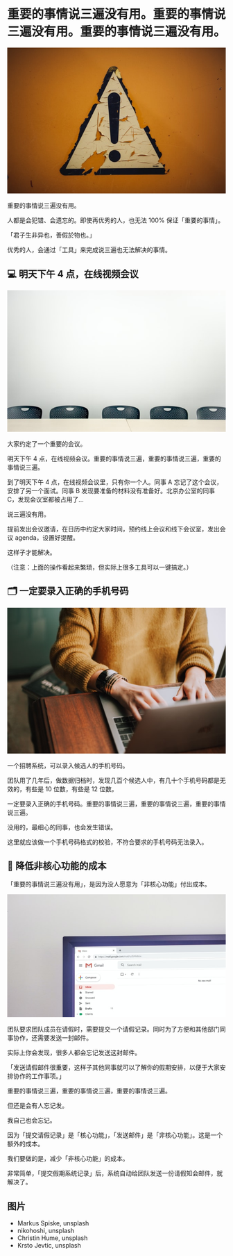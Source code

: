 # 重要的事情说三遍没有用。重要的事情说三遍没有用。重要的事情说三遍没有用。

![important](images/20220411/markus-spiske-VO5w2Ida70s-unsplash.jpeg)

重要的事情说三遍没有用。

人都是会犯错、会遗忘的。即使再优秀的人，也无法 100% 保证「重要的事情」。

「君子生非异也，善假於物也。」

优秀的人，会通过「工具」来完成说三遍也无法解决的事情。

## 💻 明天下午 4 点，在线视频会议

![meeting room](images/20220411/nikohoshi-3qZR6AQx_8w-unsplash.jpeg)

大家约定了一个重要的会议。

明天下午 4 点，在线视频会议。重要的事情说三遍，重要的事情说三遍，重要的事情说三遍。

到了明天下午 4 点，在线视频会议里，只有你一个人。同事 A 忘记了这个会议，安排了另一个面试。同事 B 发现要准备的材料没有准备好。北京办公室的同事 C，发现会议室都被占用了...

说三遍没有用。

提前发出会议邀请，在日历中约定大家时间，预约线上会议和线下会议室，发出会议 agenda，设置好提醒。

这样子才能解决。

（注意：上面的操作看起来繁琐，但实际上很多工具可以一键搞定。）

## 🗂 一定要录入正确的手机号码

![typing](images/20220411/christin-hume-Hcfwew744z4-unsplash.jpeg)

一个招聘系统，可以录入候选人的手机号码。

团队用了几年后，做数据归档时，发现几百个候选人中，有几十个手机号码都是无效的，有些是 10 位数，有些是 12 位数。

一定要录入正确的手机号码。重要的事情说三遍，重要的事情说三遍，重要的事情说三遍。

没用的，最细心的同事，也会发生错误。

这里就应该做一个手机号码格式的校验，不符合要求的手机号码无法录入。

## 📨 降低非核心功能的成本

「重要的事情说三遍没有用」，是因为没人愿意为「非核心功能」付出成本。

![email](images/20220411/krsto-jevtic-g4Ry1F4AZ5Q-unsplash.jpeg)

团队要求团队成员在请假时，需要提交一个请假记录。同时为了方便和其他部门同事协作，还需要发送一封邮件。

实际上你会发现，很多人都会忘记发送这封邮件。

「发送请假邮件很重要，这样子其他同事就可以了解你的假期安排，以便于大家安排协作的工作事项。」

重要的事情说三遍，重要的事情说三遍，重要的事情说三遍。

但还是会有人忘记发。

我自己也会忘记。

因为「提交请假记录」是「核心功能」，「发送邮件」是「非核心功能」。这是一个额外的成本。

我们要做的是，减少「非核心功能」的成本。

非常简单，「提交假期系统记录」后，系统自动给团队发送一份请假知会邮件，就解决了。

## 图片

* Markus Spiske, unsplash
* nikohoshi, unsplash
* Christin Hume, unsplash
* Krsto Jevtic, unsplash
